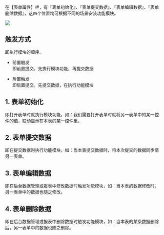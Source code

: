 在【表单属性】栏，有『表单初始化』、『表单提交数据』、『表单编辑数据』、『表单删除数据』，这四个位置均可根据不同的场景安装功能模块。

![](../img/6-2-3i1.png)

##  触发方式
即执行模块的顺序。

* 前置触发<br>
即前置提交，先执行模块功能，再提交数据

* 后置触发<br>
即后置提交，先提交数据，在执行功能模块


## 1. 表单初始化
即打开表单时就执行模块功能，如：我们需要打开表单时就将另一表单中的某一控件的值，联动显示在本表的某一控件里。

## 2. 表单提交数据
即在提交数据时执行功能模块，如：当本表提交数据时，将本次提交的数据同步至另一表单。

## 3. 表单编辑数据
即在后台数据管理或报表中修改数据时触发功能模块，如：当本表的数据修改时，另一表单中的数据也随之修改。

## 4. 表单删除数据
即在后台数据管理或报表中删除数据时触发功能模块，如：当本表的某条数据删除后，另一表单中的数据也随之删除。